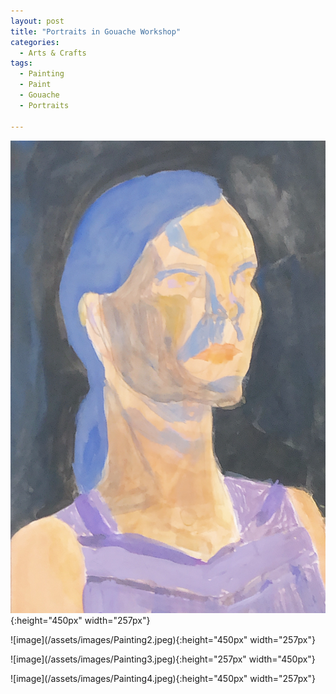 ```yaml
---
layout: post
title: "Portraits in Gouache Workshop"
categories:
  - Arts & Crafts
tags:
  - Painting
  - Paint
  - Gouache
  - Portraits

---
```





![image](/assets/images/Painting1.jpeg){:height="450px" width="257px"}

<p>
![image](/assets/images/Painting2.jpeg){:height="450px" width="257px"}
</p>

<p>
![image](/assets/images/Painting3.jpeg){:height="257px" width="450px"}
</p>

<p>
![image](/assets/images/Painting4.jpeg){:height="450px" width="257px"}
</p>

